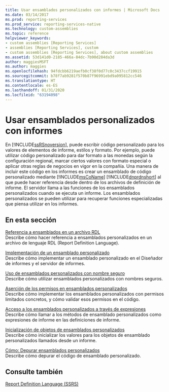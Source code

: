 ```yaml
---
title: Usar ensamblados personalizados con informes | Microsoft Docs
ms.date: 03/14/2017
ms.prod: reporting-services
ms.prod_service: reporting-services-native
ms.technology: custom-assemblies
ms.topic: reference
helpviewer_keywords:
- custom assemblies [Reporting Services]
- assemblies [Reporting Services], custom
- custom assemblies [Reporting Services], about custom assemblies
ms.assetid: 53d141d0-2185-466a-84dc-7b90d284da3d
author: maggiesMSFT
ms.author: maggies
ms.openlocfilehash: 94fdcbb6219aefb0cf38f0d77c0c3437ccf19915
ms.sourcegitcommit: b78f7ab9281f570b87f96991ebd9a095812cc546
ms.translationtype: HT
ms.contentlocale: es-ES
ms.lasthandoff: 01/31/2020
ms.locfileid: "63194098"
---
```

# <a name="using-custom-assemblies-with-reports"></a>Usar ensamblados personalizados con informes
  En [!INCLUDE[ssRSnoversion](../../includes/ssrsnoversion-md.md)], puede escribir código personalizado para los valores de elementos de informe, estilos y formato. Por ejemplo, puede utilizar código personalizado para dar formato a las monedas según la configuración regional, marcar ciertos valores con formato especial o aplicar otras reglas de negocios en vigor en la compañía. Una manera de incluir este código en los informes es crear un ensamblado de código personalizado mediante [!INCLUDE[msCoName](../../includes/msconame-md.md)] [!INCLUDE[dnprdnshort](../../includes/dnprdnshort-md.md)] al que puede hacer referencia desde dentro de los archivos de definición de informe. El servidor llama a las funciones de los ensamblados personalizados cuando se ejecuta un informe. Los ensamblados personalizados se pueden utilizar para recuperar funciones especializadas que piensa utilizar en los informes.  
  
## <a name="in-this-section"></a>En esta sección  
 [Referencia a ensamblados en un archivo RDL](../../reporting-services/custom-assemblies/referencing-assemblies-in-an-rdl-file.md)  
 Describe cómo hacer referencia a ensamblados personalizados en un archivo de lenguaje RDL (Report Definition Language).  
  
 [Implementación de un ensamblado personalizado](../../reporting-services/custom-assemblies/deploying-a-custom-assembly.md)  
 Describe cómo implementar un ensamblado personalizado en el Diseñador de informes y el servidor de informes.  
  
 [Uso de ensamblados personalizados con nombre seguro](../../reporting-services/custom-assemblies/using-strong-named-custom-assemblies.md)  
 Describe cómo utilizar ensamblados personalizados con nombres seguros.  
  
 [Aserción de los permisos en ensamblados personalizados](../../reporting-services/custom-assemblies/asserting-permissions-in-custom-assemblies.md)  
 Describe cómo implementar los ensamblados personalizados con permisos limitados  concretos, y cómo validar esos permisos en el código.  
  
 [Acceso a los ensamblados personalizados a través de expresiones](../../reporting-services/custom-assemblies/accessing-custom-assemblies-through-expressions.md)  
 Describe cómo llamar a los métodos de ensamblado personalizados como expresiones de informe en las definiciones de informe.  
  
 [Inicialización de objetos de ensamblados personalizados](../../reporting-services/custom-assemblies/initializing-custom-assembly-objects.md)  
 Describe cómo inicializar los valores para los objetos de ensamblado personalizados llamados desde un informe.  
  
 [Cómo: Depurar ensamblados personalizados](../../reporting-services/custom-assemblies/how-to-debug-custom-assemblies.md)  
 Describe cómo depurar el código de ensamblado personalizado.  
  
## <a name="see-also"></a>Consulte también  
 [Report Definition Language &#40;SSRS&#41;](../../reporting-services/reports/report-definition-language-ssrs.md)  
  
  
